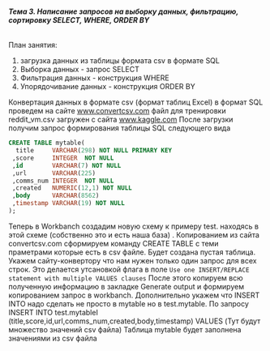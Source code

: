 ###### **Тема 3. Написание запросов на выборку данных, фильтрацию, сортировку SELECT, WHERE, ORDER BY**
План занятия:
1.  загрузка данных из таблицы формата csv в формате SQL
2. Выборка данных - запрос SELECT
3. Фильтрация данных - конструкция WHERE
4. Упорядочивание данных - конструкция ORDER BY

Конвертация данных в формате csv (формат таблиц Excel) в формат SQL проведем на сайте www.convertcsv.com
файл для тренировки reddit_vm.csv загружен с сайта www.kaggle.com
 После загрузки получим запрос формирования таблицы SQL следующего вида 
 ``` SQL
 CREATE TABLE mytable(
   title     VARCHAR(298) NOT NULL PRIMARY KEY
  ,score     INTEGER  NOT NULL
  ,id        VARCHAR(7) NOT NULL
  ,url       VARCHAR(225)
  ,comms_num INTEGER  NOT NULL
  ,created   NUMERIC(12,1) NOT NULL
  ,body      VARCHAR(8562)
  ,timestamp VARCHAR(19) NOT NULL
);
```
Теперь в Workbanch создадим новую схему к примеру test. находясь в этой схеме (собственно это и есть наша база) . Копированием из сайта convertcsv.com
сформируем команду CREATE TABLE с теми праметрами которые есть в csv файле. Будет создана пустая таблица. Укажем сайту-конвертору что нам нужен только один запрос для всех строк. Это делается утсановкой флага в поле
`Use one INSERT/REPLACE statement with multiple VALUES clauses`
После этого копируем всю полученную информацию в закладке Generate output и формируем копированием запрос в workbanch. Дополнительно укажем что INSERT INTO надо сделать не просто в mytable но в test.mytable. По запросу 
INSERT INTO test.mytableI (title,score,id,url,comms_num,created,body,timestamp) VALUES (Тут будут множество значений csv файла)
Таблица mytable будет заполнена значениями из csv файла


 